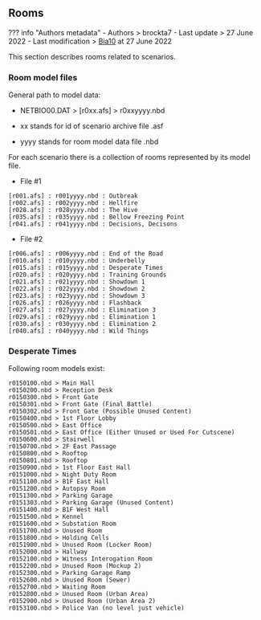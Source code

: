 ## Rooms

??? info "Authors metadata"
    - Authors > brockta7
    - Last update > 27 June 2022
    - Last modification > [Bia10](https://github.com/Bia10) at 27 June 2022

This section describes rooms related to scenarios.

### Room model files

General path to model data:

- NETBIO00.DAT > [r0xx.afs] > r0xxyyyy.nbd

- xx stands for id of scenario archive file .asf
- yyyy stands for room model data file .nbd

For each scenario there is a collection of rooms represented by its model file.

- File #1
```
[r001.afs] : r001yyyy.nbd : Outbreak
[r002.afs] : r002yyyy.nbd : Hellfire
[r028.afs] : r028yyyy.nbd : The Hive
[r035.afs] : r035yyyy.nbd : Bellow Freezing Point
[r041.afs] : r041yyyy.nbd : Decisions, Decisons
```
- File #2
```
[r006.afs] : r006yyyy.nbd : End of the Road
[r010.afs] : r010yyyy.nbd : Underbelly
[r015.afs] : r015yyyy.nbd : Desperate Times
[r020.afs] : r020yyyy.nbd : Training Grounds
[r021.afs] : r021yyyy.nbd : Showdown 1
[r022.afs] : r022yyyy.nbd : Showdown 2
[r023.afs] : r023yyyy.nbd : Showdown 3
[r026.afs] : r026yyyy.nbd : Flashback
[r027.afs] : r027yyyy.nbd : Elimination 3
[r029.afs] : r029yyyy.nbd : Elimination 1
[r030.afs] : r030yyyy.nbd : Elimination 2
[r040.afs] : r040yyyy.nbd : Wild Things
```

### Desperate Times

Following room models exist:

```
r0150100.nbd > Main Hall
r0150200.nbd > Reception Desk
r0150300.nbd > Front Gate
r0150301.nbd > Front Gate (Final Battle)
r0150302.nbd > Front Gate (Possible Unused Content)
r0150400.nbd > 1st Floor Lobby
r0150500.nbd > East Office 
r0150501.nbd > East Office (Either Unused or Used For Cutscene)
r0150600.nbd > Stairwell
r0150700.nbd > 2F East Passage
r0150800.nbd > Rooftop
r0150801.nbd > Rooftop 
r0150900.nbd > 1st Floor East Hall
r0151000.nbd > Night Duty Room
r0151100.nbd > B1F East Hall
r0151200.nbd > Autopsy Room
r0151300.nbd > Parking Garage
r0151303.nbd > Parking Garage (Unused Content)
r0151400.nbd > B1F West Hall
r0151500.nbd > Kennel
r0151600.nbd > Substation Room
r0151700.nbd > Unused Room 
r0151800.nbd > Holding Cells
r0151900.nbd > Unused Room (Locker Room)
r0152000.nbd > Hallway
r0152100.nbd > Witness Interogation Room
r0152200.nbd > Unused Room (Mockup 2)
r0152300.nbd > Parking Garage Ramp
r0152600.nbd > Unused Room (Sewer)
r0152700.nbd > Waiting Room
r0152800.nbd > Unused Room (Urban Area)
r0152900.nbd > Unused Room (Urban Area 2)
r0153100.nbd > Police Van (no level just vehicle)
```